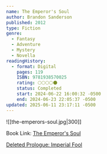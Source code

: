```yaml
---
name: The Emperor's Soul
author: Brandon Sanderson
published: 2012
type: Fiction
genre:
  - Fantasy
  - Adventure
  - Mystery
  - Novella
readingHistory:
  - format: Digital
    pages: 119
    ISBN: 9781938570025
    rating: 🌕🌕🌕🌕🌑
    status: Completed
    start: 2024-06-22 16:00:32 -0500
    end: 2024-06-23 22:05:37 -0500
updated: 2025-06-11 23:17:11 -0500
---
```


![[the-emperors-soul.jpg|300]]

Book Link: [The Emperor's Soul](https://www.goodreads.com/book/show/13578175-the-emperor-s-soul)

[Deleted Prologue: Imperial Fool](https://www.brandonsanderson.com/the-emperors-soul-deleted-prologue-imperial-fool/)
